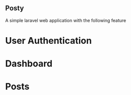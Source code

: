 ## Posty

A simple laravel web application with the following feature
# User Authentication
# Dashboard
# Posts